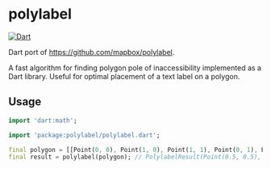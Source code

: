 <!-- 
This README describes the package. If you publish this package to pub.dev,
this README's contents appear on the landing page for your package.

For information about how to write a good package README, see the guide for
[writing package pages](https://dart.dev/guides/libraries/writing-package-pages). 

For general information about developing packages, see the Dart guide for
[creating packages](https://dart.dev/guides/libraries/create-library-packages)
and the Flutter guide for
[developing packages and plugins](https://flutter.dev/developing-packages). 
-->

# polylabel

[![Dart](https://github.com/beroso/dart_polylabel/actions/workflows/dart.yml/badge.svg)](https://github.com/beroso/dart_polylabel/actions/workflows/dart.yml)

Dart port of https://github.com/mapbox/polylabel.

A fast algorithm for finding polygon pole of inaccessibility implemented as a Dart library. Useful for optimal placement of a text label on a polygon.

## Usage

```dart
import 'dart:math';

import 'package:polylabel/polylabel.dart';

final polygon = [[Point(0, 0), Point(1, 0), Point(1, 1), Point(0, 1), Point(0, 0)]];
final result = polylabel(polygon); // PolylabelResult(Point(0.5, 0.5), distance: 0.5)
```
